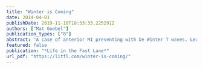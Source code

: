 ```yaml
---
title: "Winter is Coming"
date: 2014-04-01
publishDate: 2019-11-10T18:33:33.225291Z
authors: ["Mat Goebel"]
publication_types: ["8"]
abstract: "A case of anterior MI presenting with De Winter T waves. Learn to recognise this sign of critical LAD stenosis on the ECG..."
featured: false
publication: "*Life in the Fast Lane*"
url_pdf: "https://litfl.com/winter-is-coming/"
---
```



